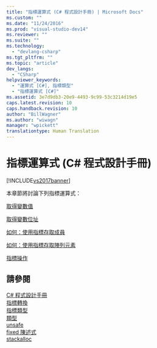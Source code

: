 ```yaml
---
title: "指標運算式 (C# 程式設計手冊) | Microsoft Docs"
ms.custom: ""
ms.date: "11/24/2016"
ms.prod: "visual-studio-dev14"
ms.reviewer: ""
ms.suite: ""
ms.technology: 
  - "devlang-csharp"
ms.tgt_pltfrm: ""
ms.topic: "article"
dev_langs: 
  - "CSharp"
helpviewer_keywords: 
  - "運算式 [C#], 指標類型"
  - "指標運算式 [C#]"
ms.assetid: 3e7d9db3-20e9-4493-9c99-53c3214d19e5
caps.latest.revision: 10
caps.handback.revision: 10
author: "BillWagner"
ms.author: "wiwagn"
manager: "wpickett"
translationtype: Human Translation
---
```

# 指標運算式 (C# 程式設計手冊)
[!INCLUDE[vs2017banner](../../../csharp/includes/vs2017banner.md)]

本章節將討論下列指標運算式：  
  
 [取得變數值](../../../csharp/programming-guide/unsafe-code-pointers/how-to-obtain-the-value-of-a-pointer-variable.md)  
  
 [取得變數位址](../../../csharp/programming-guide/unsafe-code-pointers/how-to-obtain-the-address-of-a-variable.md)  
  
 [如何：使用指標存取成員](../../../csharp/programming-guide/unsafe-code-pointers/how-to-access-a-member-with-a-pointer.md)  
  
 [如何：使用指標存取陣列元素](../../../csharp/programming-guide/unsafe-code-pointers/how-to-access-an-array-element-with-a-pointer.md)  
  
 [指標操作](../../../csharp/programming-guide/unsafe-code-pointers/manipulating-pointers.md)  
  
## 請參閱  
 [C\# 程式設計手冊](../../../csharp/programming-guide/index.md)   
 [指標轉換](../../../csharp/programming-guide/unsafe-code-pointers/pointer-conversions.md)   
 [指標類型](../../../csharp/programming-guide/unsafe-code-pointers/pointer-types.md)   
 [類型](../../../csharp/language-reference/keywords/types.md)   
 [unsafe](../../../csharp/language-reference/keywords/unsafe.md)   
 [fixed 陳述式](../../../csharp/language-reference/keywords/fixed-statement.md)   
 [stackalloc](../../../csharp/language-reference/keywords/stackalloc.md)